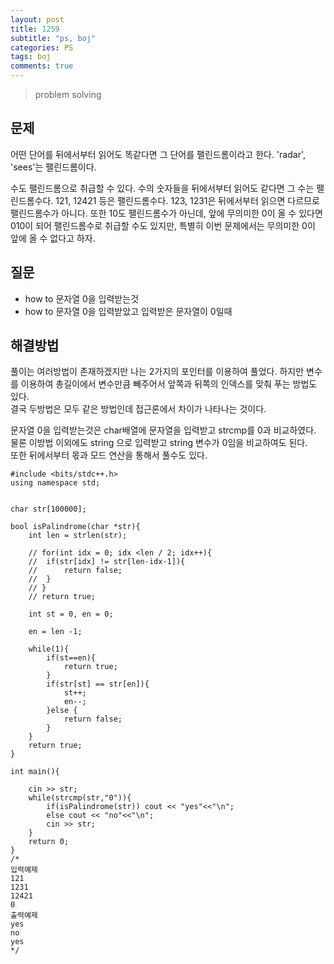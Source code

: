 ```yaml
---
layout: post
title: 1259
subtitle: "ps, boj"
categories: PS
tags: boj
comments: true
---
```

> problem solving

## 문제
어떤 단어를 뒤에서부터 읽어도 똑같다면 그 단어를 팰린드롬이라고 한다. 'radar', 'sees'는 팰린드롬이다.

수도 팰린드롬으로 취급할 수 있다. 수의 숫자들을 뒤에서부터 읽어도 같다면 그 수는 팰린드롬수다. 121, 12421 등은 팰린드롬수다. 123, 1231은 뒤에서부터 읽으면 다르므로 팰린드롬수가 아니다. 또한 10도 팰린드롬수가 아닌데, 앞에 무의미한 0이 올 수 있다면 010이 되어 팰린드롬수로 취급할 수도 있지만, 특별히 이번 문제에서는 무의미한 0이 앞에 올 수 없다고 하자.

## 질문
  * how to 문자열 0을 입력받는것
  * how to 문자열 0을 입력받았고 입력받은 문자열이 0일때
  
## 해결방법
  풀이는 여러방법이 존재하겠지만 나는 2가지의 포인터를 이용하여 풀었다. 하지만 변수를 이용하여 총길이에서 변수만큼 빼주어서 앞쪽과 뒤쪽의 인덱스를 맞춰 푸는 방법도 있다.    
  결국 두방법은 모두 같은 방법인데 접근론에서 차이가 나타나는 것이다.

  문자열 0을 입력받는것은 char배열에 문자열을 입력받고 strcmp를 0과 비교하였다.   
  물론 이방법 이외에도 string 으로 입력받고 string 변수가 0임을 비교하여도 된다.   
  또한 뒤에서부터 몫과 모드 연산을 통해서 풀수도 있다.    
~~~
#include <bits/stdc++.h>
using namespace std;


char str[100000];

bool isPalindrome(char *str){
	int len = strlen(str);

	// for(int idx = 0; idx <len / 2; idx++){
	// 	if(str[idx] != str[len-idx-1]){
	// 		return false;
	// 	}
	// }
	// return true;

	int st = 0, en = 0;

	en = len -1;

	while(1){
		if(st==en){
			return true;
		}
		if(str[st] == str[en]){
			st++;
			en--;
		}else {
			return false;
		}
	}
	return true;
}

int main(){
	
	cin >> str;
	while(strcmp(str,"0")){
		if(isPalindrome(str)) cout << "yes"<<"\n";
		else cout << "no"<<"\n";
		cin >> str;
	}
	return 0;
}
/*
입력예제
121
1231
12421
0
출력예제
yes
no
yes
*/

~~~


